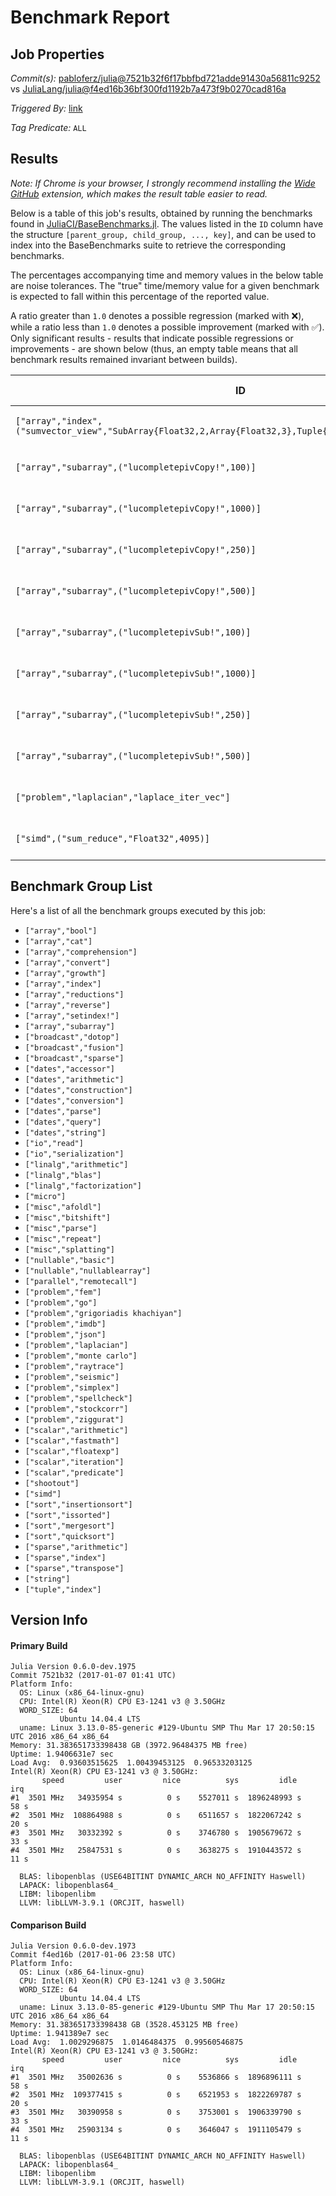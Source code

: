 # Benchmark Report

## Job Properties

*Commit(s):* [pabloferz/julia@7521b32f6f17bbfbd721adde91430a56811c9252](https://github.com/pabloferz/julia/commit/7521b32f6f17bbfbd721adde91430a56811c9252) vs [JuliaLang/julia@f4ed16b36bf300fd1192b7a473f9b0270cad816a](https://github.com/JuliaLang/julia/commit/f4ed16b36bf300fd1192b7a473f9b0270cad816a)

*Triggered By:* [link](https://github.com/JuliaLang/julia/pull/19913#issuecomment-271053862)

*Tag Predicate:* `ALL`

## Results

*Note: If Chrome is your browser, I strongly recommend installing the [Wide GitHub](https://chrome.google.com/webstore/detail/wide-github/kaalofacklcidaampbokdplbklpeldpj?hl=en)
extension, which makes the result table easier to read.*

Below is a table of this job's results, obtained by running the benchmarks found in
[JuliaCI/BaseBenchmarks.jl](https://github.com/JuliaCI/BaseBenchmarks.jl). The values
listed in the `ID` column have the structure `[parent_group, child_group, ..., key]`,
and can be used to index into the BaseBenchmarks suite to retrieve the corresponding
benchmarks.

The percentages accompanying time and memory values in the below table are noise tolerances. The "true"
time/memory value for a given benchmark is expected to fall within this percentage of the reported value.

A ratio greater than `1.0` denotes a possible regression (marked with :x:), while a ratio less
than `1.0` denotes a possible improvement (marked with :white_check_mark:). Only significant results - results
that indicate possible regressions or improvements - are shown below (thus, an empty table means that all
benchmark results remained invariant between builds).

| ID | time ratio | memory ratio |
|----|------------|--------------|
| `["array","index",("sumvector_view","SubArray{Float32,2,Array{Float32,3},Tuple{Int64,Colon,Colon},true}")]` | 1.57 (50%) :x: | 1.00 (1%)  |
| `["array","subarray",("lucompletepivCopy!",100)]` | 0.74 (15%) :white_check_mark: | 0.55 (1%) :white_check_mark: |
| `["array","subarray",("lucompletepivCopy!",1000)]` | 0.63 (15%) :white_check_mark: | 0.51 (1%) :white_check_mark: |
| `["array","subarray",("lucompletepivCopy!",250)]` | 0.58 (15%) :white_check_mark: | 0.52 (1%) :white_check_mark: |
| `["array","subarray",("lucompletepivCopy!",500)]` | 0.63 (15%) :white_check_mark: | 0.51 (1%) :white_check_mark: |
| `["array","subarray",("lucompletepivSub!",100)]` | 0.72 (15%) :white_check_mark: | 0.55 (1%) :white_check_mark: |
| `["array","subarray",("lucompletepivSub!",1000)]` | 0.63 (15%) :white_check_mark: | 0.51 (1%) :white_check_mark: |
| `["array","subarray",("lucompletepivSub!",250)]` | 0.58 (15%) :white_check_mark: | 0.52 (1%) :white_check_mark: |
| `["array","subarray",("lucompletepivSub!",500)]` | 0.63 (15%) :white_check_mark: | 0.51 (1%) :white_check_mark: |
| `["problem","laplacian","laplace_iter_vec"]` | 0.69 (15%) :white_check_mark: | 0.00 (1%) :white_check_mark: |
| `["simd",("sum_reduce","Float32",4095)]` | 1.26 (20%) :x: | 1.00 (1%)  |

## Benchmark Group List

Here's a list of all the benchmark groups executed by this job:

- `["array","bool"]`
- `["array","cat"]`
- `["array","comprehension"]`
- `["array","convert"]`
- `["array","growth"]`
- `["array","index"]`
- `["array","reductions"]`
- `["array","reverse"]`
- `["array","setindex!"]`
- `["array","subarray"]`
- `["broadcast","dotop"]`
- `["broadcast","fusion"]`
- `["broadcast","sparse"]`
- `["dates","accessor"]`
- `["dates","arithmetic"]`
- `["dates","construction"]`
- `["dates","conversion"]`
- `["dates","parse"]`
- `["dates","query"]`
- `["dates","string"]`
- `["io","read"]`
- `["io","serialization"]`
- `["linalg","arithmetic"]`
- `["linalg","blas"]`
- `["linalg","factorization"]`
- `["micro"]`
- `["misc","afoldl"]`
- `["misc","bitshift"]`
- `["misc","parse"]`
- `["misc","repeat"]`
- `["misc","splatting"]`
- `["nullable","basic"]`
- `["nullable","nullablearray"]`
- `["parallel","remotecall"]`
- `["problem","fem"]`
- `["problem","go"]`
- `["problem","grigoriadis khachiyan"]`
- `["problem","imdb"]`
- `["problem","json"]`
- `["problem","laplacian"]`
- `["problem","monte carlo"]`
- `["problem","raytrace"]`
- `["problem","seismic"]`
- `["problem","simplex"]`
- `["problem","spellcheck"]`
- `["problem","stockcorr"]`
- `["problem","ziggurat"]`
- `["scalar","arithmetic"]`
- `["scalar","fastmath"]`
- `["scalar","floatexp"]`
- `["scalar","iteration"]`
- `["scalar","predicate"]`
- `["shootout"]`
- `["simd"]`
- `["sort","insertionsort"]`
- `["sort","issorted"]`
- `["sort","mergesort"]`
- `["sort","quicksort"]`
- `["sparse","arithmetic"]`
- `["sparse","index"]`
- `["sparse","transpose"]`
- `["string"]`
- `["tuple","index"]`

## Version Info

#### Primary Build

```
Julia Version 0.6.0-dev.1975
Commit 7521b32 (2017-01-07 01:41 UTC)
Platform Info:
  OS: Linux (x86_64-linux-gnu)
  CPU: Intel(R) Xeon(R) CPU E3-1241 v3 @ 3.50GHz
  WORD_SIZE: 64
           Ubuntu 14.04.4 LTS
  uname: Linux 3.13.0-85-generic #129-Ubuntu SMP Thu Mar 17 20:50:15 UTC 2016 x86_64 x86_64
Memory: 31.383651733398438 GB (3972.96484375 MB free)
Uptime: 1.9406631e7 sec
Load Avg:  0.93603515625  1.00439453125  0.96533203125
Intel(R) Xeon(R) CPU E3-1241 v3 @ 3.50GHz: 
       speed         user         nice          sys         idle          irq
#1  3501 MHz   34935954 s          0 s    5527011 s  1896248993 s         58 s
#2  3501 MHz  108864988 s          0 s    6511657 s  1822067242 s         20 s
#3  3501 MHz   30332392 s          0 s    3746780 s  1905679672 s         33 s
#4  3501 MHz   25847531 s          0 s    3638275 s  1910443572 s         11 s

  BLAS: libopenblas (USE64BITINT DYNAMIC_ARCH NO_AFFINITY Haswell)
  LAPACK: libopenblas64_
  LIBM: libopenlibm
  LLVM: libLLVM-3.9.1 (ORCJIT, haswell)

```

#### Comparison Build

```
Julia Version 0.6.0-dev.1973
Commit f4ed16b (2017-01-06 23:58 UTC)
Platform Info:
  OS: Linux (x86_64-linux-gnu)
  CPU: Intel(R) Xeon(R) CPU E3-1241 v3 @ 3.50GHz
  WORD_SIZE: 64
           Ubuntu 14.04.4 LTS
  uname: Linux 3.13.0-85-generic #129-Ubuntu SMP Thu Mar 17 20:50:15 UTC 2016 x86_64 x86_64
Memory: 31.383651733398438 GB (3528.453125 MB free)
Uptime: 1.941389e7 sec
Load Avg:  1.0029296875  1.0146484375  0.99560546875
Intel(R) Xeon(R) CPU E3-1241 v3 @ 3.50GHz: 
       speed         user         nice          sys         idle          irq
#1  3501 MHz   35002636 s          0 s    5536866 s  1896896111 s         58 s
#2  3501 MHz  109377415 s          0 s    6521953 s  1822269787 s         20 s
#3  3501 MHz   30390958 s          0 s    3753001 s  1906339790 s         33 s
#4  3501 MHz   25903134 s          0 s    3646047 s  1911105479 s         11 s

  BLAS: libopenblas (USE64BITINT DYNAMIC_ARCH NO_AFFINITY Haswell)
  LAPACK: libopenblas64_
  LIBM: libopenlibm
  LLVM: libLLVM-3.9.1 (ORCJIT, haswell)

```
